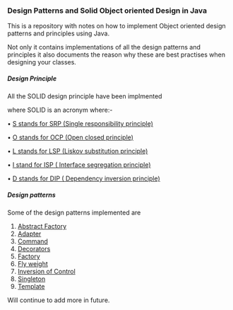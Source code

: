 ### Design Patterns and Solid Object oriented Design in Java


This is a repository with notes on how to implement Object oriented design
patterns and principles using Java.

Not only it contains implementations of all the design patterns and principles
it also documents the reason why these are best practises when designing your classes.


##### Design Principle
All the SOLID design principle have been implmented

where SOLID is an acronym where:-

•	[S stands for SRP (Single responsibility principle)](src/main/java/SolidConcepts/SingleResponsibilityPrinciple)

•	[O stands for OCP (Open closed principle)](src/main/java/SolidConcepts/OpenClosedPrinciple)

•	[L stands for LSP (Liskov substitution principle)](src/main/java/SolidConcepts/LiskovSubstitutionPrinciple)

•	[I stand for ISP ( Interface segregation principle)](src/main/java/SolidConcepts/InterfaceSegregrationPrinciple)

•	[D stands for DIP ( Dependency inversion principle)](src/main/java/SolidConcepts/DependencyInversion)

##### Design patterns
Some of the design patterns implemented are

1) [Abstract Factory](src/main/java/com/design/patterns/dp/AbstractFactory)
2) [Adapter](src/main/java/com/design/patterns/dp/Adapter)
3) [Command](src/main/java/com/design/patterns/dp/command)
4) [Decorators](src/main/java/com/design/patterns/dp/Decorators)
5) [Factory](src/main/java/com/design/patterns/dp/factory)
6) [Fly weight](src/main/java/com/design/patterns/dp/FlyWeight)
7) [Inversion of Control](src/main/java/com/design/patterns/dp/)
8) [Singleton](src/main/java/com/design/patterns/dp/singleton)
9) [Template](src/main/java/com/design/patterns/dp/template)


Will continue to add more in future.
